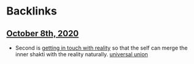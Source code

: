 
# Backlinks
## [October 8th, 2020](<October 8th, 2020.md>)
- Second is [getting in touch with reality](<getting in touch with reality.md>) so that the self can merge the inner shakti with the reality naturally. [universal union](<universal union.md>)

